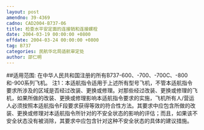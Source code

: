 ```yaml
---
layout: post
amendno: 39-4369
cadno: CAD2004-B737-06
title: 检查水平安定面的连接销和连接螺栓
date: 2004-03-19 00:00:00 +0800
effdate: 2004-03-24 00:00:00 +0800
tag: B737
categories: 民航华北局适航审定处
author: 邵仁明
---
```


##适用范围:
在中华人民共和国注册的所有B737-600、-700、-700C、-800和-900系列飞机。
注1：本适航指令适用于上述所有型号飞机，不管本适航指令要求所涉及的区域是否经过改装、更换或修理。对那些经过改装、更换或修理的飞机，如果所做的改装、更换或修理影响本适航指令要求的实施，飞机所有人/营运人必须按照本适航指令F段要求获得等效的符合性方法。其要求中应包含所做的改装、更换或修理对本适航指令所针对的不安全状态的影响的评估；而且，如果该不安全状态没有被消除，其要求中应包含针对这种不安全状态的具体的建议措施。

